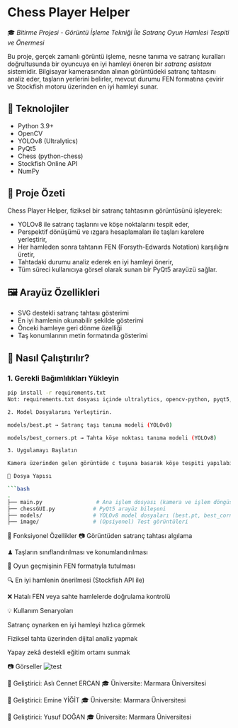 # Chess Player Helper

🎓 *Bitirme Projesi - Görüntü İşleme Tekniği İle Satranç Oyun Hamlesi Tespiti ve Önermesi*

Bu proje, gerçek zamanlı görüntü işleme, nesne tanıma ve satranç kuralları doğrultusunda bir oyuncuya en iyi hamleyi öneren bir *satranç asistanı* sistemidir. Bilgisayar kamerasından alınan görüntüdeki satranç tahtasını analiz eder, taşların yerlerini belirler, mevcut durumu FEN formatına çevirir ve Stockfish motoru üzerinden en iyi hamleyi sunar.

## 🔧 Teknolojiler

- Python 3.9+
- OpenCV
- YOLOv8 (Ultralytics)
- PyQt5
- Chess (python-chess)
- Stockfish Online API
- NumPy

## 🧠 Proje Özeti

Chess Player Helper, fiziksel bir satranç tahtasının görüntüsünü işleyerek:
- YOLOv8 ile satranç taşlarını ve köşe noktalarını tespit eder,
- Perspektif dönüşümü ve ızgara hesaplamaları ile taşları karelere yerleştirir,
- Her hamleden sonra tahtanın FEN (Forsyth-Edwards Notation) karşılığını üretir,
- Tahtadaki durumu analiz ederek en iyi hamleyi önerir,
- Tüm süreci kullanıcıya görsel olarak sunan bir PyQt5 arayüzü sağlar.

## 🖼 Arayüz Özellikleri

- SVG destekli satranç tahtası gösterimi
- En iyi hamlenin okunabilir şekilde gösterimi
- Önceki hamleye geri dönme özelliği
- Taş konumlarının metin formatında gösterimi

## 🚀 Nasıl Çalıştırılır?

### 1. Gerekli Bağımlılıkları Yükleyin

```bash
pip install -r requirements.txt
Not: requirements.txt dosyası içinde ultralytics, opencv-python, pyqt5, python-chess, requests ve numpy paketleri yer almalıdır.

2. Model Dosyalarını Yerleştirin.

models/best.pt → Satranç taşı tanıma modeli (YOLOv8)

models/best_corners.pt → Tahta köşe noktası tanıma modeli (YOLOv8)

3. Uygulamayı Başlatın

Kamera üzerinden gelen görüntüde c tuşuna basarak köşe tespiti yapılabilir. Ardından sistem otomatik olarak analiz yapar ve hamle önerir. q tuşuyla çıkış yapılır.

📁 Dosya Yapısı

```bash
.
├── main.py                 # Ana işlem dosyası (kamera ve işlem döngüsü)
├── chessGUI.py            # PyQt5 arayüz bileşeni
├── models/                # YOLOv8 model dosyaları (best.pt, best_corners.pt)
├── image/                 # (Opsiyonel) Test görüntüleri
```
🧠 Fonksiyonel Özellikler
📷 Görüntüden satranç tahtası algılama

♟ Taşların sınıflandırılması ve konumlandırılması

🔁 Oyun geçmişinin FEN formatıyla tutulması

🔍 En iyi hamlenin önerilmesi (Stockfish API ile)

❌ Hatalı FEN veya sahte hamlelerde doğrulama kontrolü

💡 Kullanım Senaryoları

Satranç oynarken en iyi hamleyi hızlıca görmek

Fiziksel tahta üzerinden dijital analiz yapmak

Yapay zekâ destekli eğitim ortamı sunmak

📷 Görseller 
![test](https://github.com/user-attachments/assets/14f046b5-fe28-4df8-9274-635727a42714)


📌 Geliştirici: Aslı Cennet ERCAN
🎓 Üniversite: Marmara Üniversitesi 

📌 Geliştirici: Emine YİĞİT
🎓 Üniversite: Marmara Üniversitesi 

📌 Geliştirici: Yusuf DOĞAN
🎓 Üniversite: Marmara Üniversitesi 
